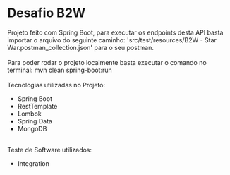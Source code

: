 # Desafio B2W
Projeto feito com Spring Boot, para executar os endpoints desta API basta importar o arquivo 
do seguinte caminho: 'src/test/resources/B2W - Star War.postman_collection.json' para o seu postman.<br /><br />
Para poder rodar o projeto localmente basta executar o comando no terminal: mvn clean spring-boot:run<br /><br />
Tecnologias utilizadas no Projeto:
- Spring Boot
- RestTemplate
- Lombok
- Spring Data
- MongoDB<br /><br />

Teste de Software utilizados:
- Integration


